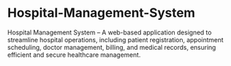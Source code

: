 # Hospital-Management-System
Hospital Management System – A web-based application designed to streamline hospital operations, including patient registration, appointment scheduling, doctor management, billing, and medical records, ensuring efficient and secure healthcare management.
